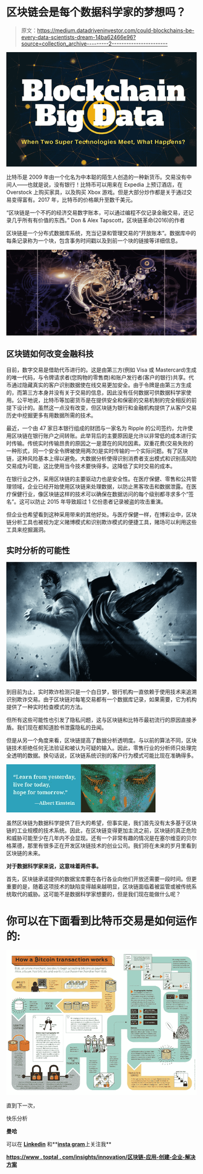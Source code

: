 # 区块链会是每个数据科学家的梦想吗？

> 原文：<https://medium.datadriveninvestor.com/could-blockchains-be-every-data-scientists-dream-14ba62466e96?source=collection_archive---------2----------------------->

![](img/a3640215fd2eb21ab036fb5c69f570b0.png)

比特币是 2009 年由一个化名为中本聪的陌生人创造的一种新货币。交易没有中间人——也就是说，没有银行！比特币可以用来在 Expedia 上预订酒店，在 Overstock 上购买家具，以及购买 Xbox 游戏。但是大部分炒作都是关于通过交易变得富有。2017 年，比特币的价格飙升至数千美元。

“区块链是一个不朽的经济交易数字账本，可以通过编程不仅记录金融交易，还记录几乎所有有价值的东西。”
Don & Alex Tapscott，区块链革命(2016)的作者

区块链是一个分布式数据库系统，充当记录和管理交易的“开放账本”。数据库中的每条记录称为一个块，包含事务时间戳以及到前一个块的链接等详细信息。

![](img/202baaf13f8694d5bddf0e5ce3a89ee4.png)

## 区块链如何改变金融科技

目前，数字交易是借助代币进行的。这是由第三方(例如 Visa 或 Mastercard)生成的唯一代码，与令牌请求者(您购物的零售商)和账户发行者(客户的银行)共享。代币通过隐藏真实的客户识别数据使在线交易更加安全。由于令牌是由第三方生成的，而第三方本身并没有关于交易的信息，因此没有任何数据可供数据科学家使用。公平地说，比特币等加密货币是在提供安全和保密的交易机制的完全相反的前提下设计的。虽然这一点没有改变，但区块链为银行和金融机构提供了从客户交易历史中挖掘更多有用数据所需的技术。

最近，一个由 47 家日本银行组成的财团与一家名为 Ripple 的公司签约，允许使用区块链在银行账户之间转账。此举背后的主要原因是允许以非常低的成本进行实时传输。传统实时传输昂贵的原因之一是潜在的风险因素。双重花费(交易失败的一种形式，同一个安全令牌被使用两次)是实时传输的一个实际问题。有了区块链，这种风险基本上得以避免。大数据分析使得识别消费者支出模式和识别高风险交易成为可能，这比使用当今技术要快得多。这降低了实时交易的成本。

在银行业之外，采用区块链的主要驱动力也是安全性。在医疗保健、零售和公共管理领域，企业已经开始使用区块链来处理数据，以防止黑客攻击和数据泄露。在医疗保健行业，像区块链这样的技术可以确保在数据访问的每个级别都寻求多个“签名”。这可以防止 2015 年导致超过 1 亿份患者记录被盗的攻击重演。

但企业也希望看到这种采用带来的其他好处。与医疗保健一样，在博彩业中，区块链分析工具也被视为定义赌博模式和识别欺诈模式的便捷工具，赌场可以利用这些工具来挖掘漏洞。

## 实时分析的可能性

![](img/45456d3660088d7ccb5b22085844864b.png)

到目前为止，实时欺诈检测只是一个白日梦，银行机构一直依赖于使用技术来追溯识别欺诈交易。由于区块链对每笔交易都有一个数据库记录，如果需要，它为机构提供了一种实时检查模式的方法。

但所有这些可能性也引发了隐私问题，这与区块链和比特币最初流行的原因直接矛盾。我们现在都知道脸书泄露隐私的丑闻。

但是从另一个角度来看，区块链提高了数据分析透明度。与以前的算法不同，区块链技术拒绝任何无法验证和被认为可疑的输入。因此，零售行业的分析师只处理完全透明的数据。换句话说，区块链系统识别的客户行为模式可能比现在准确得多。

![](img/674d6b418cf3675caa000d3406e1d74d.png)

虽然区块链为数据科学提供了巨大的希望，但事实是，我们首先没有太多基于区块链的工业规模的技术系统。因此，在区块链变得更加主流之前，区块链的真正危险和威胁可能至少在几年内不会显现。还有一个非常有趣的情况是在塞尔维亚的贝尔格莱德，那里有很多正在开发区块链技术的创业公司。我们将在未来的岁月里看到区块链的未来。

**对于数据科学家来说，这意味着两件事。**

首先，区块链承诺提供的数据宝库要在各行各业向他们开放还需要一段时间。但更重要的是，随着这项技术的缺陷变得越来越明显，区块链面临着被监管或被传统系统取代的威胁。这可能不是数据科学家想要的，但是我们现在能做什么呢？

# **你可以在下面看到比特币交易是如何运作的:**

![](img/b0d59097bdab6c1dace803b2e7e07867.png)

直到下一次，

快乐分析

**曼哈**

可以在 [**Linkedin**](http://www.linkedin.com/in/manjabogicevic/) 和**[**insta gram**](http://www.instagram.com/manjabogicevic/)上关注我**

**[https://www . toptal . com/insights/innovation/区块链-应用-创建-企业-解决方案](https://www.toptal.com/insights/innovation/blockchain-applications-create-enterprise-solutions)**